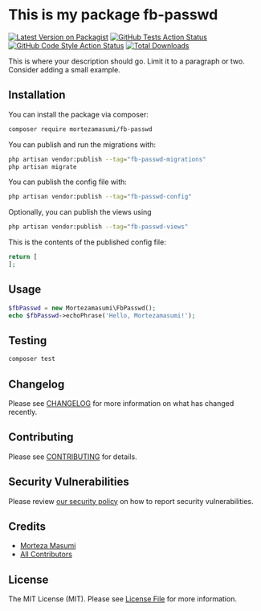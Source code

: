 # This is my package fb-passwd

[![Latest Version on Packagist](https://img.shields.io/packagist/v/mortezamasumi/fb-passwd.svg?style=flat-square)](https://packagist.org/packages/mortezamasumi/fb-passwd)
[![GitHub Tests Action Status](https://img.shields.io/github/actions/workflow/status/mortezamasumi/fb-passwd/run-tests.yml?branch=main&label=tests&style=flat-square)](https://github.com/mortezamasumi/fb-passwd/actions?query=workflow%3Arun-tests+branch%3Amain)
[![GitHub Code Style Action Status](https://img.shields.io/github/actions/workflow/status/mortezamasumi/fb-passwd/fix-php-code-style-issues.yml?branch=main&label=code%20style&style=flat-square)](https://github.com/mortezamasumi/fb-passwd/actions?query=workflow%3A"Fix+PHP+code+styling"+branch%3Amain)
[![Total Downloads](https://img.shields.io/packagist/dt/mortezamasumi/fb-passwd.svg?style=flat-square)](https://packagist.org/packages/mortezamasumi/fb-passwd)



This is where your description should go. Limit it to a paragraph or two. Consider adding a small example.

## Installation

You can install the package via composer:

```bash
composer require mortezamasumi/fb-passwd
```

You can publish and run the migrations with:

```bash
php artisan vendor:publish --tag="fb-passwd-migrations"
php artisan migrate
```

You can publish the config file with:

```bash
php artisan vendor:publish --tag="fb-passwd-config"
```

Optionally, you can publish the views using

```bash
php artisan vendor:publish --tag="fb-passwd-views"
```

This is the contents of the published config file:

```php
return [
];
```

## Usage

```php
$fbPasswd = new Mortezamasumi\FbPasswd();
echo $fbPasswd->echoPhrase('Hello, Mortezamasumi!');
```

## Testing

```bash
composer test
```

## Changelog

Please see [CHANGELOG](CHANGELOG.md) for more information on what has changed recently.

## Contributing

Please see [CONTRIBUTING](.github/CONTRIBUTING.md) for details.

## Security Vulnerabilities

Please review [our security policy](../../security/policy) on how to report security vulnerabilities.

## Credits

- [Morteza Masumi](https://github.com/mortezamasumi)
- [All Contributors](../../contributors)

## License

The MIT License (MIT). Please see [License File](LICENSE.md) for more information.
